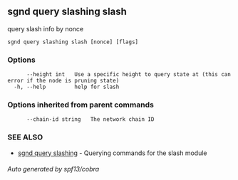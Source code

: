 ## sgnd query slashing slash

query slash info by nonce

```
sgnd query slashing slash [nonce] [flags]
```

### Options

```
      --height int   Use a specific height to query state at (this can error if the node is pruning state)
  -h, --help         help for slash
```

### Options inherited from parent commands

```
      --chain-id string   The network chain ID
```

### SEE ALSO

* [sgnd query slashing](sgnd_query_slashing.md)	 - Querying commands for the slash module

###### Auto generated by spf13/cobra
